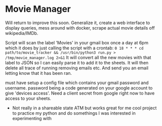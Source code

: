 # Movie Manager

Will return to improve this soon. Generalize it, create a web interface to display queries, mess around with docker, scrape actual movie details off wikipedia/IMDb.

Script will scan the label 'Movies' in your gmail box once a day at 6pm which it does by just calling the script with a crontab:
`0 18 * * * cd path/to/movie_tracker && /usr/bin/python3 run.py > /tmp/movie_manager.log 2>&1`
It will convert all the new movies with that label to JSON so I can easily parse it to add it to the sheets. It will then delete all trace of running removing emails etc. And send you an email letting know that it has been ran. 

must have setup a config file which contains your gmail password and username. password being a code generated on your google account to give 'devices access'. Need a client secret from google right now to have access to your sheets.

- Not really in a shareable state ATM but works great for me cool project to practice my python and do somethings I was interested in experimenting with
